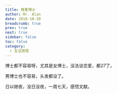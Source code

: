 ```yaml
---
title: 尊重博士
author: Mr. Alan
date: 2018-10-30
breadcrumb: true
prev: true
next: true
sidebar: false
toc: false
category:
  - 生活感悟
---
```

博士都不容易呀，尤其是女博士，没法谈恋爱，都*27*了。

男博士也不容易，头发都没了。

日以继夜，没日没夜，一周七天，感悟文献。
